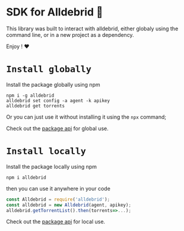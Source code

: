 # SDK for Alldebrid :rocket:

This library was built to interact with alldebrid, either globaly using the command line, or in a new project as a dependency.

Enjoy ! :heart:

# `Install globally`

Install the package globally using npm

```
npm i -g alldebrid
alldebrid set config -a agent -k apikey
alldebrid get torrents
```

Or you can just use it without installing it using the `npx` command;

Check out the [package api](./doc/global.md) for global use.

# `Install locally`

Install the package locally using npm

```
npm i alldebrid
```

then you can use it anywhere in your code

```js
const Alldebrid = require('alldebrid');
const alldebrid = new Alldebrid(agent, apikey);
alldebrid.getTorrentList().then(torrents=>...);
```

Check out the [package api](./doc/local.md) for local use.

